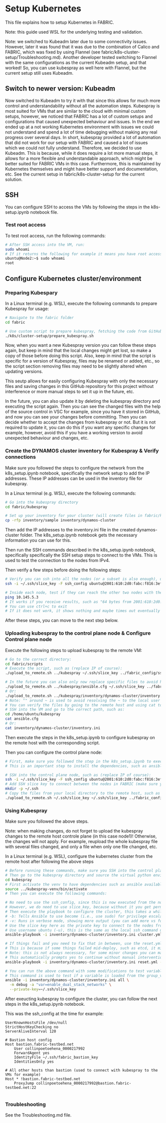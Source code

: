 # Setup Kubernetes
This file explains how to setup Kubernetes in FABRIC.

Note: this guide used WSL for the underlying testing and validation.

Note: we switched to Kubeadm later due to some connectivity issues. However, later it was found that it was due to the combination of Calico and FABRIC, which was fixed by using Flannel (see fabric/k8s-cluster-setup/Troubleshooting.md). Another developer tested switching to Flannel with the same configurations as the current Kubeadm setup, and that worked! So, you can use kubespray as well here with Flannel, but the current setup still uses Kubeadm.

## Switch to newer version: Kubeadm
Now switched to Kubeadm to try it with that since this allows for much more control and understandability without all the automation steps. Kubespray is most suited for VMs that are similar to the cloud with minimal custom setups, however, we noticed that FABRIC has a lot of custom setups and configurations that caused unexpected behaviour and issues. In the end we ended up at a not working Kubernetes environment with issues we could not understand and spend a lot of time debugging without making any real progress over several days. In short, kubespray provided a lot of automation that did not work for our setup with FABRIC and caused a lot of issues which we could not fully understand. Therefore, we decided to use Kubeadm. This is because, while it does require a lot more manual steps, it allows for a more flexible and understandable approach, which might be better suited for FABRIC VMs in this case. Furthermore, this is maintained by Kubernetes themselves and might have better support and documentation, etc. See the current setup in fabric/k8s-cluster-setup for the current solution.

## SSH 
You can configure SSH to access the VMs by following the steps in the k8s-setup.ipynb notebook file. 

### Test root access
To test root access, run the following commands:
```sh
# After SSH access into the VM, run:
sudo whoami
# If it returns the following for example it means you have root access, meaning the ubuntu VM has passwordless sudo working correctly on the node:
ubuntu@Node2:~$ sudo whoami
root
``` 

## Configure Kubernetes cluster/environment
### Preparing Kubespary
In a Linux terminal (e.g. WSL), execute the following commands to prepare Kubespray for usage:
```sh
# Navigate to the fabric folder
cd fabric

# Use custom script to prepare kubespray, fetching the code from GitHub and cleaning up unnecessary files
./k8s/cluster-setup/prepare_kubespray.sh
```
Now, when you want a new Kubespray version you can follow these steps again, but keep in mind that the local changes might get lost, so make a copy of those before doing this script.  Also, keep in mind that the script is specific for a version of Kubespray, files may be renamed or added, etc., so the script section removing files may need to be slightly altered when updating versions.

This seutp allows for easily configuring Kubespray with only the necessary files and saving changes in this GitHub repository for this project without interference or more manual steps to set it up in the future, etc.

In the future, you can also update it by deleting the kubespray directory and executing the script again. Then you can see the changed files with the help of the source control in VSC for example, since you have it stored in GitHub, and now you can see your changes before committing. Then you can decide whether to accept the changes from kubespray or not. But it is not required to update it, you can do this if you want any specific changes for example, however, avoid this if you have a working version to avoid unexpected behaviour and changes, etc.


### Create the DYNAMOS cluster inventory for Kubespray & Verify connections
Make sure you followed the steps to configure the network from the k8s_setup.ipynb notebook, specifically the network setup to add the IP addresses. These IP addresses can be used in the inventory file for kubespray.

In a Linux terminal (e.g. WSL), execute the following commands:
```sh
# Go into the kubespray directory
cd fabric/kubespray

# Set up your inventory for your cluster (will create files in fabric/kubespray/inventory/x)
cp -rfp inventory/sample inventory/dynamos-cluster
```
Then add the IP addresses to the inventory.ini file in the created dynamos-cluster folder. The k8s_setup.ipynb notebook gets the necessary information you can use for this.

Then run the SSH commands described in the k8s_setup.ipynb notebook, specifically specifically the SSH setup steps to connect to the VMs. This is used to test the connection to the nodes from IPv4.

Then verify a few steps before doing the following steps:
```sh
# Verify you can ssh into all the nodes (or a subset is also enough), using the commands provided from the Notebook step (see steps in notebook), such as:
ssh -i ~/.ssh/slice_key -F ssh_config ubuntu@2001:610:2d0:fabc:f816:3eff:fe65:a464

# Inside each node, test if they can reach the other two nodes with the IP address, such as:
ping 10.145.5.3
# It works if you receive results, such as "64 bytes from 2001:610:2d0:fabc:f816:3eff:fe95:d90f: icmp_seq=1 ttl=64 time=0.402 ms" 
# You can use ctrl+c to exit
# If it does not work, it shows nothing and maybe times out eventually
```
After these steps, you can move to the next step below.


### Uploading kubespray to the control plane node & Configure Control plane node
Execute the following steps to upload kubespray to the remote VM:
```sh
# Go to the correct directory:
cd fabric/scripts
# Execute the script, such as (replace IP of course):
./upload_to_remote.sh ../kubespray ~/.ssh/slice_key ../fabric_config/ssh_config ubuntu 2001:610:2d0:fabc:f816:3eff:fe03:f07c

# In the future you can also only now replace specific files to avoid having to reupload the whole directory, such as (replace IP of course):
./upload_to_remote.sh ../kubespray/ansible.cfg ~/.ssh/slice_key ../fabric_config/ssh_config ubuntu 2001:610:2d0:fabc:f816:3eff:fe03:f07c "~/kubespray"
# Or:
./upload_to_remote.sh ../kubespray/inventory/dynamos-cluster/inventory.ini ~/.ssh/slice_key ../fabric_config/ssh_config ubuntu 2001:610:2d0:fabc:f816:3eff:fe03:f07c "~/kubespray/inventory/dynamos-cluster"
# Note: "" around ~ is used to avoid resolving the ~ to the local user's home directory (see explanation in the script)
# You can verify the files by going to the remote host and using cat to view the file for example, such as:
# SSH into the VM and go to the correct path, such as:
cd /home/ubuntu/kubespray
cat ansible.cfg
# Or:
cat inventory/dynamos-cluster/inventory.ini
```

Then execute the steps in the k8s_setup.ipynb to configure kubespray on the remote host with the corresponding script.

Then you can configure the control plane node:
```sh
# First, make sure you followed the step in the k8s_setup.ipynb to execute the script for kubespray configuration.
# This is an important step to install the dependencies, such as ansible, etc. Then follow the next steps below:

# SSH into the control plane node, such as (replace IP of course):
ssh -i ~/.ssh/slice_key -F ssh_config ubuntu@2001:610:2d0:fabc:f816:3eff:fe03:f07c
# Add SSH slice key to connect between the nodes in FABRIC (make sure you followed the SSH config steps from the k8s_setup.ipynb notebook):
mkdir -p ~/.ssh
# Copy the files from your local directory to the remote host, such as (replace IP of course), this needs to be run from localhost, not in SSH on the remote:
./upload_to_remote.sh ~/.ssh/slice_key ~/.ssh/slice_key ../fabric_config/ssh_config ubuntu 2001:610:2d0:fabc:f816:3eff:fe03:f07c "~/.ssh"
```

### Using Kubespray
Make sure you followed the above steps.

Note: when making changes, do not forget to upload the kubespray changes to the remote host controle plane (in this case node1)! Otherwise, the changes will not apply. For example, reupload the whole kubespray file with several files changed, and only a file when only one file changed, etc.

In a Linux terminal (e.g. WSL), configure the kubernetes cluster from the remote host after following the above steps
```sh
# Before running these commands, make sure you SSH into the control plane node (see above commands for examples).
# Then go to the kubespray directory and source the virtual python environment:
cd kubespray
# First activate the venv to have dependencies such as ansible available (this is not present in the kubespray directory for specific reasons, see configure_remote_kubespray.sh). This loads it from the kubespray directory.
source ../kubespray-venv/bin/activate
# Then you can execute the following commands:

# No need to use the ssh_config, since this is now executed from the nodes already, so no bastion needed to connect to the FABRIC nodes 
# However, we do need to use slice_key, because without it you get permission denied from accessing the nodes
# Then execute the playbook to configure the cluster, this takes a while to execute, the more nodes the longer it takes
# -b: Tells Ansible to use become (i.e., use sudo) for privilege escalation on remote machines
# -v: Runs in verbose mode, showing more output (you can add more vs for even more detail, like -vv or -vvv)
# Use the slice key here as the private key to connect to the nodes from the slice in FABRIC
# Use username ubuntu (-u), this is the same as the local ssh command used to log into the VM
ansible-playbook -i inventory/dynamos-cluster/inventory.ini cluster.yml -b -v -u ubuntu --private-key=~/.ssh/slice_key

# If things fail and you need to fix that in between, use the reset.yml to reset the cluster first before trying again the above command
# This is because if some things failed mid-deploy, such as etcd, it might conflict/skip important files, etc.
# Note: this is not always necessary, for some minor changes you can maybe just rerun the cluster command above and restart the pods with k9s for example
# This automatically prompts yes to continue without manual intervention required
ansible-playbook -i inventory/dynamos-cluster/inventory.ini reset.yml -b -v --private-key=~/.ssh/slice_key -u ubuntu -e reset_confirmation=yes

# You can run the above command with some modifications to test variables, such as:
# This command is used to test if a variable is loaded from the group_vars in the inventory file (you can change all to a more specific one such as node1) 
ansible -i inventory/dynamos-cluster/inventory.ini all \
  -m debug -a "var=enable_dual_stack_networks" \
  --private-key=~/.ssh/slice_key
```
After exeucting kubespray to configure the cluster, you can follow the next steps in the k8s_setup.ipynb notebook.

This was the ssh_config at the time for example:
```
UserKnownHostsFile /dev/null
StrictHostKeyChecking no
ServerAliveInterval 120

# Bastion host config
Host bastion.fabric-testbed.net
    User collinpoetoehena_0000217992
    ForwardAgent yes
    IdentityFile ~/.ssh/fabric_bastion_key
    IdentitiesOnly yes

# All other hosts than bastion (used to connect with kubespray to the VMs for example)
Host * !bastion.fabric-testbed.net
    ProxyJump collinpoetoehena_0000217992@bastion.fabric-testbed.net:22
    
```


### Troubleshooting
See the Troubleshooting.md file.
